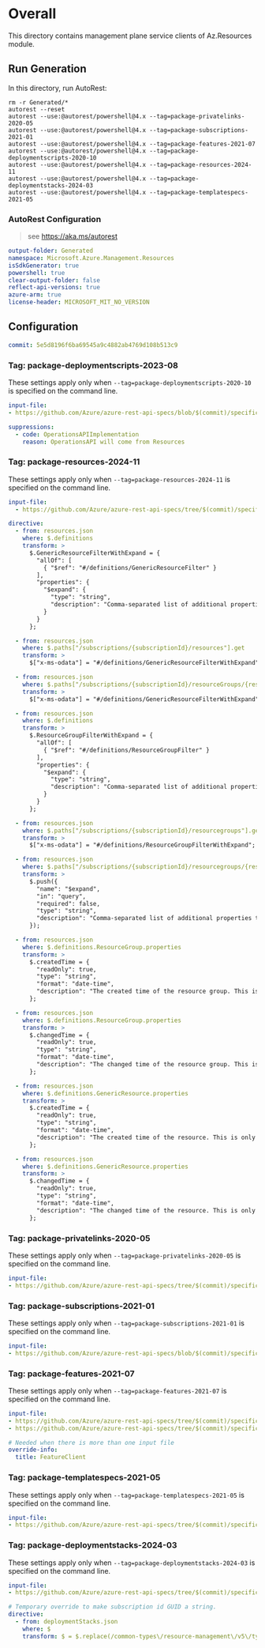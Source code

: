 # Overall
This directory contains management plane service clients of Az.Resources module.

## Run Generation
In this directory, run AutoRest:
```
rm -r Generated/*
autorest --reset
autorest --use:@autorest/powershell@4.x --tag=package-privatelinks-2020-05
autorest --use:@autorest/powershell@4.x --tag=package-subscriptions-2021-01
autorest --use:@autorest/powershell@4.x --tag=package-features-2021-07
autorest --use:@autorest/powershell@4.x --tag=package-deploymentscripts-2020-10
autorest --use:@autorest/powershell@4.x --tag=package-resources-2024-11
autorest --use:@autorest/powershell@4.x --tag=package-deploymentstacks-2024-03
autorest --use:@autorest/powershell@4.x --tag=package-templatespecs-2021-05
```

### AutoRest Configuration
> see https://aka.ms/autorest
``` yaml
output-folder: Generated
namespace: Microsoft.Azure.Management.Resources
isSdkGenerator: true
powershell: true
clear-output-folder: false
reflect-api-versions: true
azure-arm: true
license-header: MICROSOFT_MIT_NO_VERSION
```

## Configuration

```yaml
commit: 5e5d8196f6ba69545a9c4882ab4769d108b513c9
```

### Tag: package-deploymentscripts-2023-08

These settings apply only when `--tag=package-deploymentscripts-2020-10` is specified on the command line.

```yaml $(tag) == 'package-deploymentscripts-2020-10'
input-file:
- https://github.com/Azure/azure-rest-api-specs/blob/$(commit)/specification/resources/resource-manager/Microsoft.Resources/stable/2020-10-01/deploymentScripts.json

suppressions:
  - code: OperationsAPIImplementation
    reason: OperationsAPI will come from Resources
```

### Tag: package-resources-2024-11

These settings apply only when `--tag=package-resources-2024-11` is specified on the command line.

``` yaml $(tag) == 'package-resources-2024-11'
input-file:
  - https://github.com/Azure/azure-rest-api-specs/tree/$(commit)/specification/resources/resource-manager/Microsoft.Resources/stable/2024-11-01/resources.json

directive:
  - from: resources.json
    where: $.definitions
    transform: >
      $.GenericResourceFilterWithExpand = {
        "allOf": [
          { "$ref": "#/definitions/GenericResourceFilter" }
        ],
        "properties": {
          "$expand": {
            "type": "string",
            "description": "Comma-separated list of additional properties to be included in the response. Valid values include createdTime, changedTime."
          }
        }
      };

  - from: resources.json
    where: $.paths["/subscriptions/{subscriptionId}/resources"].get
    transform: >
      $["x-ms-odata"] = "#/definitions/GenericResourceFilterWithExpand";

  - from: resources.json
    where: $.paths["/subscriptions/{subscriptionId}/resourceGroups/{resourceGroupName}/resources"].get
    transform: >
      $["x-ms-odata"] = "#/definitions/GenericResourceFilterWithExpand";

  - from: resources.json
    where: $.definitions
    transform: >
      $.ResourceGroupFilterWithExpand = {
        "allOf": [
          { "$ref": "#/definitions/ResourceGroupFilter" }
        ],
        "properties": {
          "$expand": {
            "type": "string",
            "description": "Comma-separated list of additional properties to be included in the response. Valid values include createdTime, changedTime."
          }
        }
      };

  - from: resources.json
    where: $.paths["/subscriptions/{subscriptionId}/resourcegroups"].get
    transform: >
      $["x-ms-odata"] = "#/definitions/ResourceGroupFilterWithExpand";

  - from: resources.json
    where: $.paths["/subscriptions/{subscriptionId}/resourcegroups/{resourceGroupName}"].get.parameters
    transform: >
      $.push({
        "name": "$expand",
        "in": "query",
        "required": false,
        "type": "string",
        "description": "Comma-separated list of additional properties to be included in the response. Valid values include createdTime, changedTime."
      });

  - from: resources.json
    where: $.definitions.ResourceGroup.properties
    transform: >
      $.createdTime = {
        "readOnly": true,
        "type": "string",
        "format": "date-time",
        "description": "The created time of the resource group. This is only present if requested via the $expand query parameter."
      };

  - from: resources.json
    where: $.definitions.ResourceGroup.properties
    transform: >
      $.changedTime = {
        "readOnly": true,
        "type": "string", 
        "format": "date-time",
        "description": "The changed time of the resource group. This is only present if requested via the $expand query parameter."
      };

  - from: resources.json
    where: $.definitions.GenericResource.properties
    transform: >
      $.createdTime = {
        "readOnly": true,
        "type": "string",
        "format": "date-time",
        "description": "The created time of the resource. This is only present if requested via the $expand query parameter."
      };

  - from: resources.json
    where: $.definitions.GenericResource.properties
    transform: >
      $.changedTime = {
        "readOnly": true,
        "type": "string", 
        "format": "date-time",
        "description": "The changed time of the resource. This is only present if requested via the $expand query parameter."
      };
```

### Tag: package-privatelinks-2020-05

These settings apply only when `--tag=package-privatelinks-2020-05` is specified on the command line.

``` yaml $(tag) == 'package-privatelinks-2020-05'
input-file:
- https://github.com/Azure/azure-rest-api-specs/tree/$(commit)/specification/resources/resource-manager/Microsoft.Authorization/stable/2020-05-01/privateLinks.json
```

### Tag: package-subscriptions-2021-01

These settings apply only when `--tag=package-subscriptions-2021-01` is specified on the command line.

``` yaml $(tag) == 'package-subscriptions-2021-01'
input-file:
- https://github.com/Azure/azure-rest-api-specs/blob/$(commit)/specification/resources/resource-manager/Microsoft.Resources/stable/2021-01-01/subscriptions.json
```

### Tag: package-features-2021-07

These settings apply only when `--tag=package-features-2021-07` is specified on the command line.

``` yaml $(tag) == 'package-features-2021-07'
input-file:
- https://github.com/Azure/azure-rest-api-specs/tree/$(commit)/specification/resources/resource-manager/Microsoft.Features/stable/2021-07-01/features.json
- https://github.com/Azure/azure-rest-api-specs/tree/$(commit)/specification/resources/resource-manager/Microsoft.Features/stable/2021-07-01/SubscriptionFeatureRegistration.json

# Needed when there is more than one input file
override-info:
  title: FeatureClient
```

### Tag: package-templatespecs-2021-05

These settings apply only when `--tag=package-templatespecs-2021-05` is specified on the command line.

``` yaml $(tag) == 'package-templatespecs-2021-05'
input-file:
- https://github.com/Azure/azure-rest-api-specs/tree/$(commit)/specification/resources/resource-manager/Microsoft.Resources/stable/2021-05-01/templateSpecs.json
```

### Tag: package-deploymentstacks-2024-03

These settings apply only when `--tag=package-deploymentstacks-2024-03` is specified on the command line.

``` yaml $(tag) == 'package-deploymentstacks-2024-03'
input-file:
- https://github.com/Azure/azure-rest-api-specs/tree/$(commit)/specification/resources/resource-manager/Microsoft.Resources/stable/2024-03-01/deploymentStacks.json

# Temporary override to make subscription id GUID a string.
directive:
  - from: deploymentStacks.json
    where: $
    transform: $ = $.replace(/common-types\/resource-management\/v5\/types.json#\/parameters\/SubscriptionIdParameter/g, 'common-types/resource-management/v3/types.json#/parameters/SubscriptionIdParameter');
```